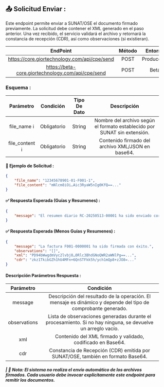 
## **📤 Solicitud Enviar :**

Este endpoint permite enviar a SUNAT/OSE el documento firmado previamente. La solicitud debe contener el XML generado en el paso anterior. Una vez recibido, el servicio validará el archivo y retornará la constancia de recepción (CDR), así como observaciones (si existieran).

|                       EndPoint                      | Método |   Entorno  |
|:---------------------------------------------------:|:------:|:----------:|
|     https://core.giortechnology.com/api/cpe/send    |  POST  | Producción |
|  https://beta-core.giortechnology.com/api/cpe/send  |  POST  |    Beta    |

### **Esquema :**

|      Parámetro    |  Condición  | Tipo De Dato |                               Descripción                                |
|:-----------------:|:-----------:|:------------:|:------------------------------------------------------------------------:|
|    file_name ℹ️   | Obligatorio |    String    | Nombre del archivo según el formato establecido por SUNAT sin extensión. |
|  file_content ℹ️  | Obligatorio |    String    |          Contenido firmado del archivo XML/JSON en base64.               |

#### **🧪 Ejemplo de Solicitud :**

```json
{
    "file_name": "12345678901-01-F001-1",
    "file_content": "mNlcm8iOi…Aic3RyaW5nIg0KfQ==..."
}
```

####  **✅ Respuesta Esperada (Guías y Resumenes) :**
```json
{
    "message": "El resumen diario RC-20250513-00001 ha sido enviado correctamente a OSE. Pendiente de consulta."
}
```

####  **✅ Respuesta Esperada (Menos Guías y Resumenes) :**
```json
{
    "message": "La factura F001-0000001 ha sido firmada con éxito.",
    "observations": "[]",
    "xml": "PD94bWwgdmVyc2lvbj0…0Rlc3BhdGNoQWR2aWNlPg==...",
    "cdr": "zkz1TkibGZh1hU4MFn+6QnSTFkk5h/ych1mQp8+zJO8=..."
}
```

#### **Descripción Parámetros Respuesta :**

|   Parámetro  |                                                   Condición                                                   |
|:------------:|:-------------------------------------------------------------------------------------------------------------:|
|    message   | Descripción del resultado de la operación. El mensaje es dinámico y depende del tipo de comprobante generado. |
| observations |  Lista de observaciones generadas durante el procesamiento. Si no hay ninguna, se devuelve un arreglo vacío.  |
|      xml     |                           Contenido del XML firmado y validado, codificado en Base64.                         |
|      cdr     |              	Constancia de Recepción (CDR) emitida por SUNAT/OSE, también en formato Base64.                |

##### **| 📝 Nota:** _El sistema no realiza el envío automático de los archivos firmados. Cada usuario debe invocar explícitamente este endpoint para remitir los documentos._